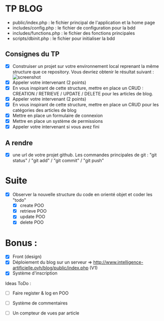 # TP BLOG
- public/index.php : le fichier principal de l'application et la home page
- includes/config.php : le fichier de configuration pour la bdd
- includes/functions.php : le fichier des fonctions principales
- scripts/dbinit.php : le fichier pour initialiser la bdd

## Consignes du TP
- [X] Construiser un projet sur votre environnement local reprenant la même structure que ce repository. Vous devriez obtenir le résultat suivant :
![screenshot](https://raw.githubusercontent.com/sebastienharinck/iut-tp-blog/master/docs/screencapture.png)
- [X] Appeler votre intervenant (2 points)
- [X] En vous inspirant de cette structure, mettre en place un CRUD :  CREATION / RETRIEVE / UPDATE / DELETE pour les articles de blog.
- [X] Appeler votre intervenant (2 points)
- [X] En vous inspirant de cette structure, mettre en place un CRUD pour les catégories des articles de blog
- [X] Mettre en place un formulaire de connexion
- [X] Mettre en place un système de permissions
- [X] Appeler votre intervenant si vous avez fini

## A rendre
- [X] une url de votre projet github. Les commandes principales de git : "git status" / "git add" / "git commit" / "git push"

# Suite
- [X] Observer la nouvelle structure du code en orienté objet et coder les "todo"
    - [X] create POO
    - [X] retrieve POO
    - [X] update POO
    - [X] delete POO

# Bonus :

- [X] Front (design)
- [X] Déploiement du blog sur un serveur => http://www.intelligence-artificielle.ovh/blog/public/index.php (V1)
- [X] Système d'inscription

Ideas ToDo :
- [ ] Faire register & log en POO
- [ ] Système de commentaires
- [ ] Un compteur de vues par article

